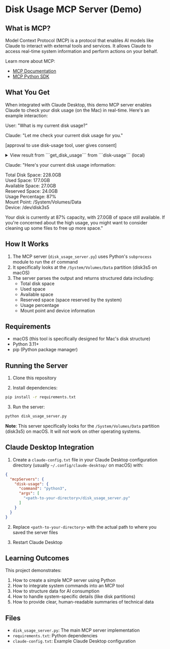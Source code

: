 # Disk Usage MCP Server (Demo)

## What is MCP?

Model Context Protocol (MCP) is a protocol that enables AI models like Claude to interact with external tools and services. It allows Claude to access real-time system information and perform actions on your behalf. 

Learn more about MCP:

- [MCP Documentation](https://modelcontextprotocol.io/docs/)
- [MCP Python SDK](https://modelcontextprotocol.io/docs/sdks/python)

## What You Get

When integrated with Claude Desktop, this demo MCP server enables Claude to check your disk usage (on the Mac) in real-time. Here's an example interaction:

User: "What is my current disk usage?"

Claude: "Let me check your current disk usage for you."

[approval to use disk-usage tool, user gives consent]

<details>
<summary>View result from ```get_disk_usage``` from ```disk-usage``` (local)</summary>

```json
{
    "device": "/dev/disk3s5",
    "total_gb": "228.0GB",
    "used_gb": "177.0GB",
    "available_gb": "27.0GB",
    "reserved_gb": "24.0GB",
    "percent_used": "87%",
    "mount": "/System/Volumes/Data",
    "summary": "Total: 228.0GB | Used: 177.0GB | Available: 27.0GB | Reserved: 24.0GB | Usage: 87%"
}
```
</details>

Claude: "Here's your current disk usage information:

Total Disk Space: 228.0GB   
Used Space: 177.0GB   
Available Space: 27.0GB   
Reserved Space: 24.0GB   
Usage Percentage: 87%   
Mount Point: /System/Volumes/Data   
Device: /dev/disk3s5

Your disk is currently at 87% capacity, with 27.0GB of space still available. If you're concerned about the high usage, you might want to consider cleaning up some files to free up more space."

## How It Works

1. The MCP server (`disk_usage_server.py`) uses Python's `subprocess` module to run the `df` command
2. It specifically looks at the `/System/Volumes/Data` partition (disk3s5 on macOS)
3. The server parses the output and returns structured data including:
   - Total disk space
   - Used space
   - Available space
   - Reserved space (space reserved by the system)
   - Usage percentage
   - Mount point and device information

## Requirements

- macOS (this tool is specifically designed for Mac's disk structure)
- Python 3.11+
- pip (Python package manager)

## Running the Server

1. Clone this repository

2. Install dependencies:
```bash
pip install -r requirements.txt
```

3. Run the server:
```bash
python disk_usage_server.py
```

**Note**: This server specifically looks for the `/System/Volumes/Data` partition (disk3s5) on macOS. It will not work on other operating systems.

## Claude Desktop Integration

1. Create a `claude-config.txt` file in your Claude Desktop configuration directory (usually `~/.config/claude-desktop/` on macOS) with:
```json
{
  "mcpServers": {
    "disk-usage": {
      "command": "python3",
      "args": [
        "<path-to-your-directory>/disk_usage_server.py"
      ]
    }
  }
}
```

2. Replace `<path-to-your-directory>` with the actual path to where you saved the server files

3. Restart Claude Desktop

## Learning Outcomes

This project demonstrates:
1. How to create a simple MCP server using Python
2. How to integrate system commands into an MCP tool
3. How to structure data for AI consumption
4. How to handle system-specific details (like disk partitions)
5. How to provide clear, human-readable summaries of technical data

## Files
- `disk_usage_server.py`: The main MCP server implementation
- `requirements.txt`: Python dependencies
- `claude-config.txt`: Example Claude Desktop configuration
